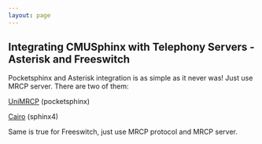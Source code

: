 ```yaml
---
layout: page 
---
```

## Integrating CMUSphinx with Telephony Servers - Asterisk and Freeswitch

Pocketsphinx and Asterisk integration is as simple as it never was! Just use MRCP server. There are two of them:

[ UniMRCP](http://www.unimrcp.org/ ) (pocketsphinx)

[Cairo](http://www.speechforge.org/projects/cairo/ ) (sphinx4)

Same is true for Freeswitch, just use MRCP protocol and MRCP server.
